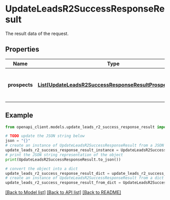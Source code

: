 # UpdateLeadsR2SuccessResponseResult

The result data of the request.

## Properties

Name | Type | Description | Notes
------------ | ------------- | ------------- | -------------
**prospects** | [**List[UpdateLeadsR2SuccessResponseResultProspectsInner]**](UpdateLeadsR2SuccessResponseResultProspectsInner.md) | A list of prospects with their status and message. | [optional] 

## Example

```python
from openapi_client.models.update_leads_r2_success_response_result import UpdateLeadsR2SuccessResponseResult

# TODO update the JSON string below
json = "{}"
# create an instance of UpdateLeadsR2SuccessResponseResult from a JSON string
update_leads_r2_success_response_result_instance = UpdateLeadsR2SuccessResponseResult.from_json(json)
# print the JSON string representation of the object
print(UpdateLeadsR2SuccessResponseResult.to_json())

# convert the object into a dict
update_leads_r2_success_response_result_dict = update_leads_r2_success_response_result_instance.to_dict()
# create an instance of UpdateLeadsR2SuccessResponseResult from a dict
update_leads_r2_success_response_result_from_dict = UpdateLeadsR2SuccessResponseResult.from_dict(update_leads_r2_success_response_result_dict)
```
[[Back to Model list]](../README.md#documentation-for-models) [[Back to API list]](../README.md#documentation-for-api-endpoints) [[Back to README]](../README.md)


